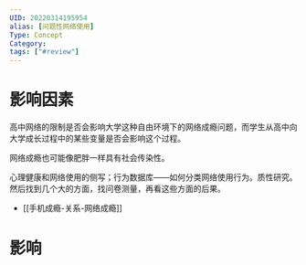 ```yaml
---
UID: 20220314195954
alias: [问题性网络使用]
Type: Concept
Category: 
tags: ["#review"]
---
```



# 影响因素

高中网络的限制是否会影响大学这种自由环境下的网络成瘾问题，而学生从高中向大学成长过程中的某些变量是否会影响这个过程。

网络成瘾也可能像肥胖一样具有社会传染性。

心理健康和网络使用的侧写；行为数据库——如何分类网络使用行为。质性研究。然后找到几个大的方面，找问卷测量，再看这些方面的后果。

- [[手机成瘾-关系-网络成瘾]]

# 影响
